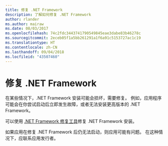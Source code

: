```yaml
---
title: 修复 .NET Framework
description: 了解如何修复 .NET Framework
author: rlander
ms.author: mairaw
ms.date: 08/03/2017
ms.openlocfilehash: 74c2fdc3443741790549845eae3dabe83b46278c
ms.sourcegitcommit: 2eceb05f1a5bb261291a1f6a91c5153727ac1c19
ms.translationtype: HT
ms.contentlocale: zh-CN
ms.lasthandoff: 09/04/2018
ms.locfileid: "43507460"
---
```

# <a name="repair-the-net-framework"></a>修复 .NET Framework

在某些情况下，.NET Framework 安装可能会损坏，需要修复。 例如，应用程序可能会在你尝试启动后立即发生故障，或者无法安装更高版本的 .NET Framework。

可以使用 [.NET Framework 修复工具](https://download.microsoft.com/download/2/B/D/2BDE5459-2225-48B8-830C-AE19CAF038F1/NetFxRepairTool.exe)修复 .NET Framework 安装。

如果应用在修复 .NET Framework 后仍无法启动，则应用可能有问题。 在这种情况下，应联系应用发行者。
